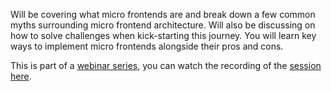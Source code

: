 Will be covering what micro frontends are and break down a few common myths surrounding micro frontend architecture. 
Will also be discussing on how to solve challenges when kick-starting this journey. 
You will learn key ways to implement micro frontends alongside their pros and cons.

This is part of a [webinar series](https://www.thoughtworks.com/en-in/about-us/events/webinars/microfrontend), 
you can watch the recording of the [session here](https://www.thoughtworks.com/en-in/about-us/events/webinars/microfrontend#recording).


